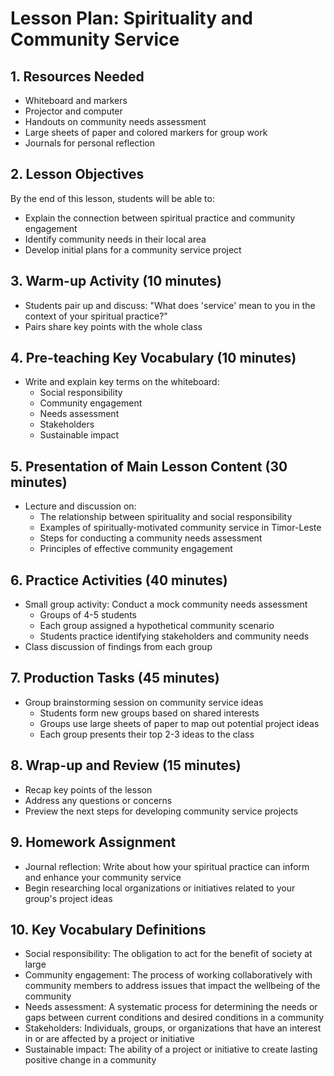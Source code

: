 # Lesson Plan: Spirituality and Community Service

## 1. Resources Needed

- Whiteboard and markers
- Projector and computer
- Handouts on community needs assessment
- Large sheets of paper and colored markers for group work
- Journals for personal reflection

## 2. Lesson Objectives

By the end of this lesson, students will be able to:
- Explain the connection between spiritual practice and community engagement
- Identify community needs in their local area
- Develop initial plans for a community service project

## 3. Warm-up Activity (10 minutes)

- Students pair up and discuss: "What does 'service' mean to you in the context of your spiritual practice?"
- Pairs share key points with the whole class

## 4. Pre-teaching Key Vocabulary (10 minutes)

- Write and explain key terms on the whiteboard:
  - Social responsibility
  - Community engagement
  - Needs assessment
  - Stakeholders
  - Sustainable impact

## 5. Presentation of Main Lesson Content (30 minutes)

- Lecture and discussion on:
  - The relationship between spirituality and social responsibility
  - Examples of spiritually-motivated community service in Timor-Leste
  - Steps for conducting a community needs assessment
  - Principles of effective community engagement

## 6. Practice Activities (40 minutes)

- Small group activity: Conduct a mock community needs assessment
  - Groups of 4-5 students
  - Each group assigned a hypothetical community scenario
  - Students practice identifying stakeholders and community needs
- Class discussion of findings from each group

## 7. Production Tasks (45 minutes)

- Group brainstorming session on community service ideas
  - Students form new groups based on shared interests
  - Groups use large sheets of paper to map out potential project ideas
  - Each group presents their top 2-3 ideas to the class

## 8. Wrap-up and Review (15 minutes)

- Recap key points of the lesson
- Address any questions or concerns
- Preview the next steps for developing community service projects

## 9. Homework Assignment

- Journal reflection: Write about how your spiritual practice can inform and enhance your community service
- Begin researching local organizations or initiatives related to your group's project ideas

## 10. Key Vocabulary Definitions

- Social responsibility: The obligation to act for the benefit of society at large
- Community engagement: The process of working collaboratively with community members to address issues that impact the wellbeing of the community
- Needs assessment: A systematic process for determining the needs or gaps between current conditions and desired conditions in a community
- Stakeholders: Individuals, groups, or organizations that have an interest in or are affected by a project or initiative
- Sustainable impact: The ability of a project or initiative to create lasting positive change in a community